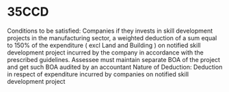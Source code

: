 # 35CCD

Conditions to be satisfied: Companies if they invests in skill development projects in the manufacturing sector, a weighted deduction of a sum equal to 150% of the expenditure ( excl Land and Building ) on notified skill development project incurred by the company in accordance with the prescribed guidelines. Assessee must maintain separate BOA of the project and get such BOA audited by an accountant
Nature of Deduction: Deduction in respect of expenditure incurred by companies on notified skill development project